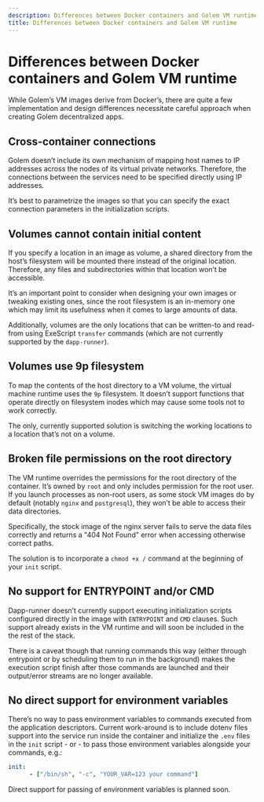 ```yaml
---
description: Differences between Docker containers and Golem VM runtime
title: Differences between Docker containers and Golem VM runtime
---
```


# Differences between Docker containers and Golem VM runtime 

While Golem’s VM images derive from Docker’s, there are quite a few implementation and design differences necessitate careful approach when creating Golem decentralized apps.

## Cross-container connections

Golem doesn’t include its own mechanism of mapping host names to IP addresses across the nodes of its virtual private networks. Therefore, the connections between the services need to be specified directly using IP addresses.

It’s best to parametrize the images so that you can specify the exact connection parameters in the initialization scripts.

## Volumes cannot contain initial content

If you specify a location in an image as volume, a shared directory from the host’s filesystem will be mounted there instead of the original location. Therefore, any files and subdirectories within that location won’t be accessible.

It’s an important point to consider when designing your own images or tweaking existing ones, since the root filesystem is an in-memory one which may limit its usefulness when it comes to large amounts of data.

Additionally, volumes are the only locations that can be written-to and read-from using ExeScript `transfer` commands (which are not currently supported by the `dapp-runner`).

## Volumes use 9p filesystem

To map the contents of the host directory to a VM volume, the virtual machine runtime uses the `9p` filesystem. It doesn’t support functions that operate directly on filesystem inodes which may cause some tools not to work correctly.

The only, currently supported solution is switching the working locations to a location that’s not on a volume.


## Broken file permissions on the root directory

The VM runtime overrides the permissions for the root directory of the container. It’s owned by `root` and only includes permission for the root user. If you launch processes as non-root users, as some stock VM images do by default (notably `nginx` and `postgresql`), they won’t be able to access their data directories.

Specifically, the stock image of the nginx server fails to serve the data files correctly and returns a "404 Not Found" error when accessing otherwise correct paths.

The solution is to incorporate a `chmod +x /` command at the beginning of your `init` script.


## No support for ENTRYPOINT and/or CMD

Dapp-runner doesn’t currently support executing initialization scripts configured directly in the image with `ENTRYPOINT` and `CMD` clauses. Such support already exists in the VM runtime and will soon be included in the the rest of the stack. 

There is a caveat though that running commands this way (either through entrypoint or by scheduling them to run in the background) makes the execution script finish after those commands are launched and their output/error streams are no longer available.

## No direct support for environment variables

There’s no way to pass environment variables to commands executed from the application descriptors. Current work-around is to include dotenv files support into the service run inside the container and initialize the `.env` files in the `init` script - or - to pass those environment variables alongside your commands, e.g.:

```yaml
init:
      - ["/bin/sh", "-c", "YOUR_VAR=123 your command"]
```

Direct support for passing of environment variables is planned soon.
